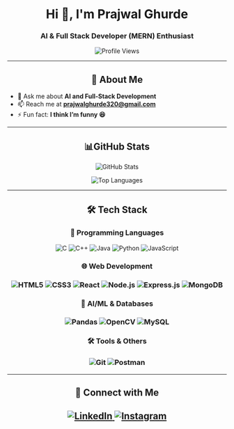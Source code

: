 <h1 align="center">Hi 👋, I'm Prajwal Ghurde</h1>
<h3 align="center">AI & Full Stack Developer (MERN) Enthusiast</h3>

<p align="center">
  <img src="https://komarev.com/ghpvc/?username=prajwalghurde&label=Profile%20views&color=0e75b6&style=flat" alt="Profile Views" />
</p>

---

<h2 align="center">🚀 About Me</h2>

- 💬 Ask me about **AI and Full-Stack Development**  
- 📫 Reach me at **prajwalghurde320@gmail.com**  
- ⚡ Fun fact: **I think I’m funny 😆**  

---


<h2 align="center">📊GitHub Stats  </h2>  
<p align="center">
  <img src="https://github-readme-stats.vercel.app/api?username=prajwalghurde&show_icons=true&theme=radical" alt="GitHub Stats" />
</p>

<p align="center">
  <img src="https://github-readme-stats.vercel.app/api/top-langs/?username=prajwalghurde&layout=compact&theme=radical" alt="Top Languages" />
</p>


---

<h2 align="center">🛠️ Tech Stack</h2>

<h3 align="center">🚀 Programming Languages</h3>
<p align="center">
  <img src="https://img.shields.io/badge/C-00599C?style=for-the-badge&logo=c&logoColor=white" alt="C" />
  <img src="https://img.shields.io/badge/C++-00599C?style=for-the-badge&logo=c%2B%2B&logoColor=white" alt="C++" />
  <img src="https://img.shields.io/badge/Java-007396?style=for-the-badge&logo=java&logoColor=white" alt="Java" />
  <img src="https://img.shields.io/badge/Python-3776AB?style=for-the-badge&logo=python&logoColor=white" alt="Python" />
  <img src="https://img.shields.io/badge/JavaScript-F7DF1E?style=for-the-badge&logo=javascript&logoColor=black" alt="JavaScript" />
</p>

<h3 align="center">🌐 Web Development<h3>  
<p align="center">
  <img src="https://img.shields.io/badge/HTML5-E34F26?style=for-the-badge&logo=html5&logoColor=white" alt="HTML5" />
  <img src="https://img.shields.io/badge/CSS3-1572B6?style=for-the-badge&logo=css3&logoColor=white" alt="CSS3" />
  <img src="https://img.shields.io/badge/React-61DAFB?style=for-the-badge&logo=react&logoColor=black" alt="React" />
  <img src="https://img.shields.io/badge/Node.js-43853D?style=for-the-badge&logo=node.js&logoColor=white" alt="Node.js" />
  <img src="https://img.shields.io/badge/Express.js-000000?style=for-the-badge&logo=express&logoColor=white" alt="Express.js" />
  <img src="https://img.shields.io/badge/MongoDB-47A248?style=for-the-badge&logo=mongodb&logoColor=white" alt="MongoDB" />
</p>

<h3 align="center"> 🧠 AI/ML & Databases  <h3>
<p align="center">
  <img src="https://img.shields.io/badge/Pandas-150458?style=for-the-badge&logo=pandas&logoColor=white" alt="Pandas" />
  <img src="https://img.shields.io/badge/OpenCV-5C3EE8?style=for-the-badge&logo=opencv&logoColor=white" alt="OpenCV" />
  <img src="https://img.shields.io/badge/MySQL-4479A1?style=for-the-badge&logo=mysql&logoColor=white" alt="MySQL" />
</p>

<h3 align="center">🛠️ Tools & Others <h3>  
<p align="center">
  <img src="https://img.shields.io/badge/Git-F05032?style=for-the-badge&logo=git&logoColor=white" alt="Git" />
  <img src="https://img.shields.io/badge/Postman-FF6C37?style=for-the-badge&logo=postman&logoColor=white" alt="Postman" />
</p>

---

<h2 align="center">📱 Connect with Me  <h2>
<p align="center">
  <a href="https://linkedin.com/in/paceprajwal">
    <img src="https://img.shields.io/badge/LinkedIn-0A66C2?style=for-the-badge&logo=linkedin&logoColor=white" alt="LinkedIn"/>
  </a>
  <a href="https://instagram.com/pace__prajwal">
    <img src="https://img.shields.io/badge/Instagram-E4405F?style=for-the-badge&logo=instagram&logoColor=white" alt="Instagram"/>
  </a>
</p>
